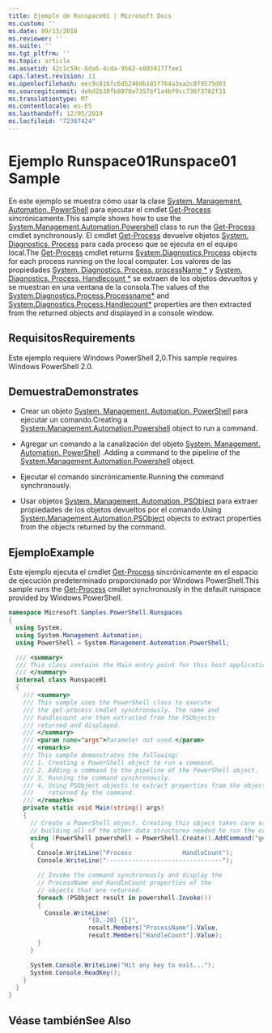 ```yaml
---
title: Ejemplo de Runspace01 | Microsoft Docs
ms.custom: ''
ms.date: 09/13/2016
ms.reviewer: ''
ms.suite: ''
ms.tgt_pltfrm: ''
ms.topic: article
ms.assetid: 42c1c59c-6da5-4cda-9562-e8059177fee1
caps.latest.revision: 11
ms.openlocfilehash: eec9c616fc6d5240db185f764a3ea2c8f9575d03
ms.sourcegitcommit: debd2b38fb8070a7357bf1a4bf9cc736f3702f31
ms.translationtype: MT
ms.contentlocale: es-ES
ms.lasthandoff: 12/05/2019
ms.locfileid: "72367424"
---
```

# <a name="runspace01-sample"></a><span data-ttu-id="afa87-102">Ejemplo Runspace01</span><span class="sxs-lookup"><span data-stu-id="afa87-102">Runspace01 Sample</span></span>

<span data-ttu-id="afa87-103">En este ejemplo se muestra cómo usar la clase [System. Management. Automation. PowerShell](/dotnet/api/system.management.automation.powershell) para ejecutar el cmdlet [Get-Process](/powershell/module/Microsoft.PowerShell.Management/Get-Process) sincrónicamente.</span><span class="sxs-lookup"><span data-stu-id="afa87-103">This sample shows how to use the [System.Management.Automation.Powershell](/dotnet/api/system.management.automation.powershell) class to run the [Get-Process](/powershell/module/Microsoft.PowerShell.Management/Get-Process) cmdlet synchronously.</span></span> <span data-ttu-id="afa87-104">El cmdlet [Get-Process](/powershell/module/Microsoft.PowerShell.Management/Get-Process) devuelve objetos [System. Diagnostics. Process](/dotnet/api/System.Diagnostics.Process) para cada proceso que se ejecuta en el equipo local.</span><span class="sxs-lookup"><span data-stu-id="afa87-104">The [Get-Process](/powershell/module/Microsoft.PowerShell.Management/Get-Process) cmdlet returns [System.Diagnostics.Process](/dotnet/api/System.Diagnostics.Process) objects for each process running on the local computer.</span></span> <span data-ttu-id="afa87-105">Los valores de las propiedades [System. Diagnostics. Process. processName \*](/dotnet/api/System.Diagnostics.Process.ProcessName) y [System. Diagnostics. Process. Handlecount \*](/dotnet/api/System.Diagnostics.Process.Handlecount) se extraen de los objetos devueltos y se muestran en una ventana de la consola.</span><span class="sxs-lookup"><span data-stu-id="afa87-105">The values of the [System.Diagnostics.Process.Processname\*](/dotnet/api/System.Diagnostics.Process.ProcessName) and [System.Diagnostics.Process.Handlecount\*](/dotnet/api/System.Diagnostics.Process.Handlecount) properties are then extracted from the returned objects and displayed in a console window.</span></span>

## <a name="requirements"></a><span data-ttu-id="afa87-106">Requisitos</span><span class="sxs-lookup"><span data-stu-id="afa87-106">Requirements</span></span>

 <span data-ttu-id="afa87-107">Este ejemplo requiere Windows PowerShell 2,0.</span><span class="sxs-lookup"><span data-stu-id="afa87-107">This sample requires Windows PowerShell 2.0.</span></span>

## <a name="demonstrates"></a><span data-ttu-id="afa87-108">Demuestra</span><span class="sxs-lookup"><span data-stu-id="afa87-108">Demonstrates</span></span>

- <span data-ttu-id="afa87-109">Crear un objeto [System. Management. Automation. PowerShell](/dotnet/api/system.management.automation.powershell) para ejecutar un comando.</span><span class="sxs-lookup"><span data-stu-id="afa87-109">Creating a [System.Management.Automation.Powershell](/dotnet/api/system.management.automation.powershell) object to run a command.</span></span>

- <span data-ttu-id="afa87-110">Agregar un comando a la canalización del objeto [System. Management. Automation. PowerShell](/dotnet/api/system.management.automation.powershell) .</span><span class="sxs-lookup"><span data-stu-id="afa87-110">Adding a command to the pipeline of the [System.Management.Automation.Powershell](/dotnet/api/system.management.automation.powershell) object.</span></span>

- <span data-ttu-id="afa87-111">Ejecutar el comando sincrónicamente.</span><span class="sxs-lookup"><span data-stu-id="afa87-111">Running the command synchronously.</span></span>

- <span data-ttu-id="afa87-112">Usar objetos [System. Management. Automation. PSObject](/dotnet/api/System.Management.Automation.PSObject) para extraer propiedades de los objetos devueltos por el comando.</span><span class="sxs-lookup"><span data-stu-id="afa87-112">Using [System.Management.Automation.PSObject](/dotnet/api/System.Management.Automation.PSObject) objects to extract properties from the objects returned by the command.</span></span>

## <a name="example"></a><span data-ttu-id="afa87-113">Ejemplo</span><span class="sxs-lookup"><span data-stu-id="afa87-113">Example</span></span>

 <span data-ttu-id="afa87-114">Este ejemplo ejecuta el cmdlet [Get-Process](/powershell/module/Microsoft.PowerShell.Management/Get-Process) sincrónicamente en el espacio de ejecución predeterminado proporcionado por Windows PowerShell.</span><span class="sxs-lookup"><span data-stu-id="afa87-114">This sample runs the [Get-Process](/powershell/module/Microsoft.PowerShell.Management/Get-Process) cmdlet synchronously in the default runspace provided by Windows PowerShell.</span></span>

```csharp
namespace Microsoft.Samples.PowerShell.Runspaces
{
  using System;
  using System.Management.Automation;
  using PowerShell = System.Management.Automation.PowerShell;

  /// <summary>
  /// This class contains the Main entry point for this host application.
  /// </summary>
  internal class Runspace01
  {
    /// <summary>
    /// This sample uses the PowerShell class to execute
    /// the get-process cmdlet synchronously. The name and
    /// handlecount are then extracted from the PSObjects
    /// returned and displayed.
    /// </summary>
    /// <param name="args">Parameter not used.</param>
    /// <remarks>
    /// This sample demonstrates the following:
    /// 1. Creating a PowerShell object to run a command.
    /// 2. Adding a command to the pipeline of the PowerShell object.
    /// 3. Running the command synchronously.
    /// 4. Using PSObject objects to extract properties from the objects
    ///    returned by the command.
    /// </remarks>
    private static void Main(string[] args)
    {
      // Create a PowerShell object. Creating this object takes care of
      // building all of the other data structures needed to run the command.
      using (PowerShell powershell = PowerShell.Create().AddCommand("get-process"))
      {
        Console.WriteLine("Process              HandleCount");
        Console.WriteLine("--------------------------------");

        // Invoke the command synchronously and display the
        // ProcessName and HandleCount properties of the
        // objects that are returned.
        foreach (PSObject result in powershell.Invoke())
        {
          Console.WriteLine(
                      "{0,-20} {1}",
                      result.Members["ProcessName"].Value,
                      result.Members["HandleCount"].Value);
        }
      }

      System.Console.WriteLine("Hit any key to exit...");
      System.Console.ReadKey();
    }
  }
}
```

## <a name="see-also"></a><span data-ttu-id="afa87-115">Véase también</span><span class="sxs-lookup"><span data-stu-id="afa87-115">See Also</span></span>
